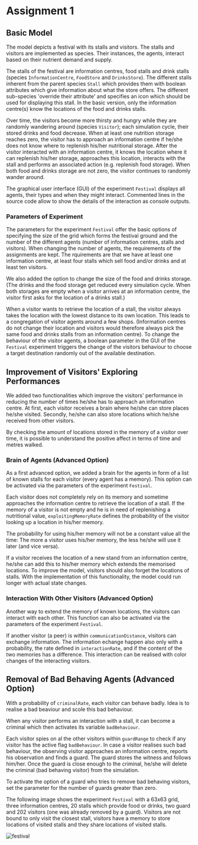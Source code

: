 # Assignment 1

## Basic Model

The model depicts a festival with its stalls and visitors. The stalls and visitors are implemented as species. Their instances, the agents, interact based on their nutrient demand and supply. 

The stalls of the festival are information centres, food stalls and drink stalls (species `InformationCentre`, `FoodStore` and `DrinksStore`). The different stalls inherent from the parent species `Stall` which provides them with boolean attributes which give information about what the store offers. The different sub-species 'override their attribute' and specifies an icon which should be used for displaying this stall. In the basic version, only the information centre(s) know the locations of the food and drinks stalls.

Over time, the visitors become more thirsty and hungry while they are randomly wandering around (species `Visitor`); each simulation cycle, their stored drinks and food decrease. When at least one nutrition storage reaches zero, the visitor has to approach an information centre if he/she does not know where to replenish his/her nutritional storage. After the visitor interacted with an information centre, it knows the location where it can replenish his/her storage, approaches this location, interacts with the stall and performs an associated action (e.g. replenish food storage). When both food and drinks storage are not zero, the visitor continues to randomly wander around.

The graphical user interface (GUI) of the experiment `Festival` displays all agents, their types and when they might interact. Commented lines in the source code allow to show the details of the interaction as console outputs.

### Parameters of Experiment

The parameters for the experiment `Festival` offer the basic options of specifying the size of the grid which forms the festival ground and the number of the different agents (number of information centres, stalls and visitors). When changing the number of agents, the requirements of the assignments are kept. The rquirements are that we have at least one information centre, at least four stalls which sell food and/or drinks and at least ten visitors.

We also added the option to change the size of the food and drinks storage. (The drinks and the food storage get reduced every simulation cycle. When both storages are empty when a visitor arrives at an information centre, the visitor first asks for the location of a drinks stall.)

When a visitor wants to retrieve the location of a stall, the visitor always takes the location with the lowest distance to its own location. This leads to a congregation of visitor agents around a few shops. (Information centres do not change their location and visitors would therefore always pick the same food and drinks stalls from an information centre). To change the behaviour of the visitor agents, a boolean parameter in the GUI of the `Festival` experiment triggers the change of the visitors behaviour to choose a target destination randomly out of the available destination.

## Improvement of Visitors' Exploring Performances

We added two functionalities which improve the visitors' performance in reducing the number of times he/she has to approach an information centre. At first, each visitor receives a brain where he/she can store places he/she visited. Secondly, he/she can also store locations which he/she received from other visitors.

By checking the amount of locations stored in the memory of a visitor over time, it is possible to understand the positive affect in terms of time and metres walked.

### Brain of Agents (Advanced Option)

As a first advanced option, we added a brain for the agents in form of a list of known stalls for each visitor (every agent has a memory). This option can be activated via the parameters of the experiment `Festival`.

Each visitor does not completely rely on its memory and sometime approaches the information centre to retrieve the location of a stall. If the memory of a visitor is not empty and he is in need of replenishing a nutritional value, `exploitingMemoryRate` defines the probability of the visitor looking up a location in his/her memory.

The probability for using his/her memory will not be a constant value all the time: The more a visitor uses his/her memory, the less he/she will use it later (and vice versa).

If a visitor receives the location of a new stand from an information centre, he/she can add this to his/her memory which extends the memorised locations. To improve the model, visitors should also forget the locations of stalls. With the implementation of this functionality, the model could run longer with actual state changes.

### Interaction With Other Visitors (Advanced Option)

Another way to extend the memory of known locations, the visitors can interact with each other. This function can also be activated via the parameters of the experiment `Festival`. 

If another visitor (a peer) is within `communicationDistance`, visitors can exchange information. The information echange happen also only with a probability, the rate defined in `interactionRate`, and if the content of the two memories has a difference. This interaction can be realised with color changes of the interacting visitors.

## Removal of Bad Behaving Agents (Advanced Option)

With a probability of `criminalRate`, each visitor can behave badly. Idea is to realise a bad beaviour and scole this bad behaviour.

When any visitor performs an interaction with a stall, it can become a criminal which then activates its variable `badBehaviour`.

Each visitor spies on al the other visitors within `guardRange` to check if any visitor has the active flag `badBehaviour`. In case a visitor realises such bad behaviour, the observing visitor approaches an information centre, reports his observation and finds a guard. The guard stores the witness and follows him/her. Once the guard is close enough to the criminal, he/she will delete the criminal (bad behaving visitor) from the simulation.

To activate the option of a guard who tries to remove bad behaving visitors, set the parameter for the number of guards greater than zero.

The following image shows the experiment `Festival` with a 63x63 grid, three information centres, 20 stalls which provide food or drinks, two guard and 202 visitors (one was already removed by a guard). Visitors are not bound to only visit the closest stall, visitors have a memory to store locations of visited stalls and they share locations of visited stalls.

![festival](https://user-images.githubusercontent.com/41639203/98767030-4e84ae80-241a-11eb-8a6a-6652c055b0ac.png)
